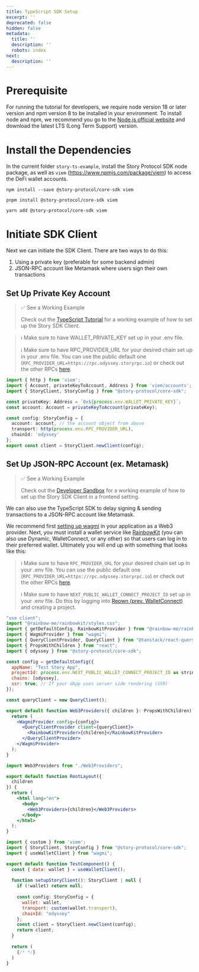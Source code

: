 ```yaml
---
title: TypeScript SDK Setup
excerpt: ''
deprecated: false
hidden: false
metadata:
  title: ''
  description: ''
  robots: index
next:
  description: ''
---
```

# Prerequisite

For running the tutorial for developers, we require node version 18 or later version and npm version 8 to be installed in your environment. To install node and npm, we recommend you go to the [Node.js official website](https://nodejs.org) and download the latest LTS (Long Term Support) version.

# Install the Dependencies

In the current folder `story-ts-example`, install the Story Protocol SDK node package, as well as `viem` (<https://www.npmjs.com/package/viem>) to access the DeFi wallet accounts.

```shell npm
npm install --save @story-protocol/core-sdk viem
```
```shell pnpm
pnpm install @story-protocol/core-sdk viem
```
```shell yarn
yarn add @story-protocol/core-sdk viem
```

# Initiate SDK Client

Next we can initiate the SDK Client. There are two ways to do this:

1. Using a private key (preferable for some backend admin)
2. JSON-RPC account like Metamask where users sign their own transactions

## Set Up Private Key Account

> ✅ See a Working Example
> 
> Check out the [TypeScript Tutorial](https://github.com/storyprotocol/typescript-tutorial/blob/main/scripts/simpleMintAndRegister.ts) for a working example of how to set up the Story SDK Client.

> :information_source: Make sure to have WALLET_PRIVATE_KEY set up in your .env file.
>
> :information_source: Make sure to have RPC_PROVIDER_URL for your desired chain set up in your .env file. You can use the public default one (`RPC_PROVIDER_URL=https://rpc.odyssey.storyrpc.io`) or check out the other RPCs [here](https://docs.story.foundation/docs/story-network#explorers).

```typescript index.ts
import { http } from 'viem';
import { Account, privateKeyToAccount, Address } from 'viem/accounts';
import { StoryClient, StoryConfig } from "@story-protocol/core-sdk";

const privateKey: Address = `0x${process.env.WALLET_PRIVATE_KEY}`;
const account: Account = privateKeyToAccount(privateKey);

const config: StoryConfig = {
  account: account, // the account object from above
  transport: http(process.env.RPC_PROVIDER_URL),
  chainId: 'odyssey'
};
export const client = StoryClient.newClient(config);
```

## Set Up JSON-RPC Account (ex. Metamask)

> ✅ See a Working Example
> 
> Check out the [Developer Sandbox](https://github.com/jacob-tucker/story-developer-sandbox/blob/main/lib/context/AppContext.tsx) for a working example of how to set up the Story SDK Client in a frontend setting.

We can also use the TypeScript SDK to delay signing & sending transactions to a JSON-RPC account like Metamask.

We recommend first [setting up wagmi](https://wagmi.sh/react/getting-started) in your application as a Web3 provider. Next, you must install a wallet service like [RainbowKit](https://www.rainbowkit.com/) (you can also use Dynamic, WalletConnect, or any other) so that users can log in to their preferred wallet. Ultimately you will end up with something that looks like this:

> :information_source: Make sure to have `RPC_PROVIDER_URL` for your desired chain set up in your .env file. You can use the public default one (`RPC_PROVIDER_URL=https://rpc.odyssey.storyrpc.io`) or check out the other RPCs [here](https://docs.story.foundation/docs/story-network#explorers).
>
> :information_source: Make sure to have `NEXT_PUBLIC_WALLET_CONNECT_PROJECT_ID` set up in your .env file. Do this by logging into [Reown (prev. WalletConnect)](https://reown.com/) and creating a project.

```jsx Web3Providers.tsx
"use client";
import "@rainbow-me/rainbowkit/styles.css";
import { getDefaultConfig, RainbowKitProvider } from "@rainbow-me/rainbowkit";
import { WagmiProvider } from "wagmi";
import { QueryClientProvider, QueryClient } from "@tanstack/react-query";
import { PropsWithChildren } from "react";
import { odyssey } from "@story-protocol/core-sdk";

const config = getDefaultConfig({
  appName: "Test Story App",
  projectId: process.env.NEXT_PUBLIC_WALLET_CONNECT_PROJECT_ID as string,
  chains: [odyssey],
  ssr: true, // If your dApp uses server side rendering (SSR)
});

const queryClient = new QueryClient();

export default function Web3Providers({ children }: PropsWithChildren) {
  return (
    <WagmiProvider config={config}>
      <QueryClientProvider client={queryClient}>
        <RainbowKitProvider>{children}</RainbowKitProvider>
      </QueryClientProvider>
    </WagmiProvider>
  );
}
```
```jsx layout.tsx
import Web3Providers from "./Web3Providers";

export default function RootLayout({
  children
}) {
  return (
    <html lang="en">
      <body>
        <Web3Providers>{children}</Web3Providers>
      </body>
    </html>
  );
}
```
```jsx TestComponent.tsx
import { custom } from 'viem';
import { StoryClient, StoryConfig } from "@story-protocol/core-sdk";
import { useWalletClient } from "wagmi";

export default function TestComponent() {
  const { data: wallet } = useWalletClient();
  
  function setupStoryClient(): StoryClient | null {
    if (!wallet) return null;
    
    const config: StoryConfig = {
      wallet: wallet,
      transport: custom(wallet.transport),
      chainId: "odyssey"
    };
    const client = StoryClient.newClient(config); 
    return client;
  }
  
  return (
    {/* */} 
  )
}
```